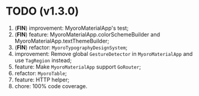 # TODO (v1.3.0)

1. (**FIN**) improvement: MyoroMaterialApp's test;
1. (**FIN**) feature: MyoroMaterialApp.colorSchemeBuilder and MyoroMaterialApp.textThemeBuilder;
1. (**FIN**) refactor: `MyoroTypographyDesignSystem`;
1. improvement: Remove global `GestureDetector` in `MyoroMaterialApp` and use `TagRegion` instead;
1. feature: Make `MyoroMaterialApp` support `GoRouter`;
1. refactor: `MyoroTable`;
1. feature: HTTP helper;
1. chore: 100% code coverage.
